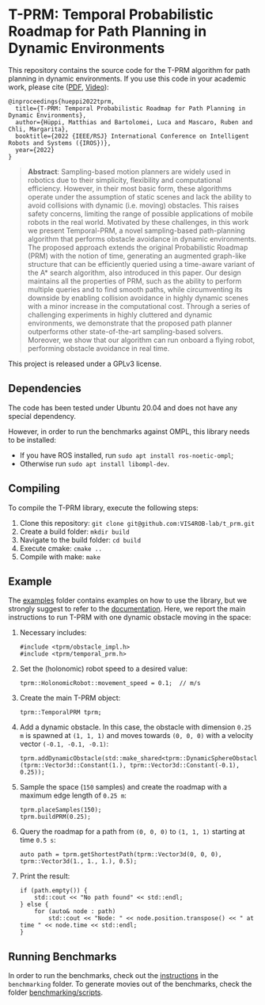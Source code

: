# T-PRM: Temporal Probabilistic Roadmap for Path Planning in Dynamic Environments 
This repository contains the source code for the T-PRM algorithm for path planning in dynamic environments.
If you use this code in your academic work, please cite ([PDF](https://www.research-collection.ethz.ch/handle/20.500.11850/560560), [Video](https://youtu.be/Eh6brn_dVlU)):

    @inproceedings{hueppi2022tprm,
      title={T-PRM: Temporal Probabilistic Roadmap for Path Planning in Dynamic Environments},
      author={Hüppi, Matthias and Bartolomei, Luca and Mascaro, Ruben and Chli, Margarita},
      booktitle={2022 {IEEE/RSJ} International Conference on Intelligent Robots and Systems ({IROS})},
      year={2022}
    }

> **Abstract**: Sampling-based motion planners are widely used in robotics due to their simplicity, flexibility and computational efficiency. However, in their most basic form, these algorithms operate under the assumption of static scenes and lack the ability to avoid collisions with dynamic (i.e. moving) obstacles. This raises safety concerns, limiting the range of possible applications of mobile robots in the real world. Motivated by these challenges, in this work we present Temporal-PRM, a novel sampling-based path-planning algorithm that performs obstacle avoidance in dynamic environments. The proposed approach extends the original Probabilistic Roadmap (PRM) with the notion of time, generating an augmented graph-like structure that can be efficiently queried using a time-aware variant of the A* search algorithm, also introduced in this paper. Our design maintains all the properties of PRM, such as the ability to perform multiple queries and to find smooth paths, while circumventing its downside by enabling collision avoidance in highly dynamic scenes with a minor increase in the computational cost. Through a series of challenging experiments in highly cluttered and dynamic environments, we demonstrate that the proposed path planner outperforms other state-of-the-art sampling-based solvers. Moreover, we show that our algorithm can run onboard a flying robot, performing obstacle avoidance in real time.

This project is released under a GPLv3 license.

## Dependencies
The code has been tested under Ubuntu 20.04 and does not have any special dependency. 

However, in order to run the benchmarks against OMPL, this library needs to be installed:
- If you have ROS installed, run `sudo apt install ros-noetic-ompl`;
- Otherwise run `sudo apt install libompl-dev`.

## Compiling
To compile the T-PRM library, execute the following steps:
1) Clone this repository: `git clone git@github.com:VIS4ROB-lab/t_prm.git`
2) Create a build folder: `mkdir build`
3) Navigate to the build folder: `cd build`
4) Execute cmake: `cmake ..`
5) Compile with make: `make`

## Example
The [examples](examples) folder contains examples on how to use the library, but we strongly suggest to refer to the [documentation](https://vis4rob-lab.github.io/t_prm).
Here, we report the main instructions to run T-PRM with one dynamic obstacle moving in the space:
1. Necessary includes: 
    ```
    #include <tprm/obstacle_impl.h>
    #include <tprm/temporal_prm.h>
    ```
2. Set the (holonomic) robot speed to a desired value:
    ```
    tprm::HolonomicRobot::movement_speed = 0.1;  // m/s
    ```
3. Create the main T-PRM object:
    ```
    tprm::TemporalPRM tprm;
    ```
4. Add a dynamic obstacle. In this case, the obstacle with dimension `0.25 m` is spawned at `(1, 1, 1)` and moves towards `(0, 0, 0)` with a velocity vector `(-0.1, -0.1, -0.1)`:
    ```
    tprm.addDynamicObstacle(std::make_shared<tprm::DynamicSphereObstacle>(tprm::Vector3d::Constant(1.), tprm::Vector3d::Constant(-0.1), 0.25));
    ```
5. Sample the space (`150` samples) and create the roadmap with a maximum edge length of `0.25 m`:
    ```
    tprm.placeSamples(150);
    tprm.buildPRM(0.25);
    ```
6. Query the roadmap for a path from `(0, 0, 0)` to `(1, 1, 1)` starting at time `0.5 s`:
    ```
    auto path = tprm.getShortestPath(tprm::Vector3d(0, 0, 0), tprm::Vector3d(1., 1., 1.), 0.5);
    ```
7. Print the result:
    ```
    if (path.empty()) {
        std::cout << "No path found" << std::endl;
    } else {
        for (auto& node : path)
            std::cout << "Node: " << node.position.transpose() << " at time " << node.time << std::endl;
    }
    ```
    
## Running Benchmarks
In order to run the benchmarks, check out the [instructions](benchmarking) in the `benchmarking` folder. To generate movies out of the benchmarks, check the folder [benchmarking/scripts](benchmarking/scripts).
